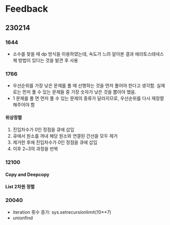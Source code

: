 # Feedback
## 230214
### 1644
- 소수를 찾을 때 dp 방식을 이용하였는데, 속도가 느려 알아본 결과 에라토스테네스 체 방법이 있다는 것을 발견 후 사용

### 1766
- 우선순위를 가장 낮은 문제를 풀 때 선행하는 것을 먼저 풀어야 한다고 생각함. 실제로는 먼저 풀 수 있는 문제들 중 가장 숫자가 낮은 것을 뽑아야 했음.
- 1 문제를 풀 면 먼저 풀 수 있는 문제의 종류가 달라지므로, 우선순위를 다시 재정렬 해주어야 함
#### 위상정렬
1. 진입차수가 0인 정점을 큐에 삽입
2. 큐에서 원소를 꺼내 해당 원소와 연결된 간선을 모두 제거
3. 제거한 후에 진입차수가 0인 정점을 큐에 삽입
4. 이후 2~3의 과정을 반복

### 12100
#### Copy and Deepcopy

#### List 2차원 정렬

### 20040
- iteration 횟수 증가: sys.setrecursionlimit(10**7)
- unionfind
